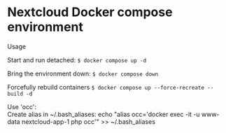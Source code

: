 # Nextcloud Docker compose environment

Usage

Start and run detached:
`$ docker compose up -d`

Bring the environment down:
`$ docker compose down`

Forcefully rebuild containers
`$ docker compose up --force-recreate --build -d`

Use 'occ':  
Create alias in ~/.bash_aliases:
echo "alias occ='docker exec -it -u www-data nextcloud-app-1 php occ'" >> ~/.bash_aliases
